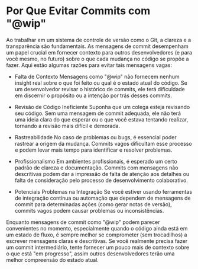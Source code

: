 # Por Que Evitar Commits com "@wip"

Ao trabalhar em um sistema de controle de versão como o Git, a clareza e a transparência são fundamentais. As mensagens de commit desempenham um papel crucial em fornecer contexto para outros desenvolvedores (e para você mesmo, no futuro) sobre o que cada mudança no código se propõe a fazer. Aqui estão algumas razões para evitar tais mensagens vagas:

- Falta de Contexto
Mensagens como "@wip" não fornecem nenhum insight real sobre o que foi feito ou qual é o estado atual do código. Se um desenvolvedor revisar o histórico de commits, ele terá dificuldade em discernir o propósito ou a intenção por trás desses commits.

- Revisão de Código Ineficiente
Suponha que um colega esteja revisando seu código. Sem uma mensagem de commit adequada, ele não terá uma ideia clara do que esperar ou o que você estava tentando realizar, tornando a revisão mais difícil e demorada.

- Rastreabilidade
No caso de problemas ou bugs, é essencial poder rastrear a origem da mudança. Commits vagos dificultam esse processo e podem levar mais tempo para identificar e resolver problemas.

- Profissionalismo
Em ambientes profissionais, é esperado um certo padrão de clareza e documentação. Commits com mensagens não descritivas podem dar a impressão de falta de atenção aos detalhes ou falta de consideração pelo processo de desenvolvimento colaborativo.

- Potenciais Problemas na Integração
Se você estiver usando ferramentas de integração contínua ou automação que dependem de mensagens de commit para determinadas ações (como gerar notas de versão), commits vagos podem causar problemas ou inconsistências.

Enquanto mensagens de commit como "@wip" podem parecer convenientes no momento, especialmente quando o código ainda está em um estado de fluxo, é sempre melhor se comprometer (sem trocadilhos) a escrever mensagens claras e descritivas. Se você realmente precisa fazer um commit intermediário, tente fornecer um pouco mais de contexto sobre o que está "em progresso", assim outros desenvolvedores terão uma melhor compreensão do estado atual.

